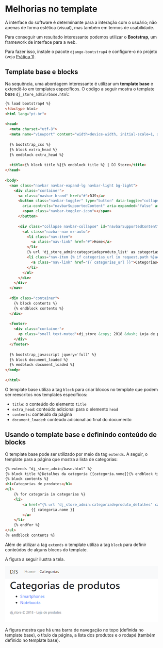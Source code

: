 # Melhorias no template

A interface do software é determinante para a interação com o usuário; não apenas de forma estética (visual), mas também em termos de usabilidade. 

Para conseguir um resultado interessante podemos utilizar o **Bootstrap**, um framework de interface para a web.

Para fazer isso, instale o pacote `django-bootstrap4` e configure-o no projeto (veja [Prática 1](6-pratica_1.md)).

## Template base e blocks

Na sequência, uma abordagem interessante é utilizar um **template base** e extendê-lo em templates específicos. O código a seguir mostra o template base `dj_store_admin/base.html`:

```html
{% load bootstrap4 %}
<!doctype html>
<html lang="pt-br">

<head>
  <meta charset="utf-8">
  <meta name="viewport" content="width=device-width, initial-scale=1, shrink-to-fit=no">

  {% bootstrap_css %}
  {% block extra_head %}
  {% endblock extra_head %}

  <title>{% block title %}{% endblock title %} | DJ Store</title>
</head>

<body>
  <nav class="navbar navbar-expand-lg navbar-light bg-light">
    <div class="container">
      <a class="navbar-brand" href="#">DJS</a>
      <button class="navbar-toggler" type="button" data-toggle="collapse" data-target="#navbarSupportedContent"
        aria-controls="navbarSupportedContent" aria-expanded="false" aria-label="Toggle navigation">
        <span class="navbar-toggler-icon"></span>
      </button>

      <div class="collapse navbar-collapse" id="navbarSupportedContent">
        <ul class="navbar-nav mr-auto">
          <li class="nav-item">
            <a class="nav-link" href="#">Home</a>
          </li>
          {% url 'dj_store_admin:categoriadeproduto_list' as categorias_url %}
          <li class="nav-item {% if categorias_url in request.path %}active{% endif %}">
            <a class="nav-link" href="{{ categorias_url }}">Categorias</a>
          </li>
        </ul>
      </div>
    </div>
  </nav>

  <div class="container">
    {% block contents %}
    {% endblock contents %}
  </div>

  <footer>
    <div class="container">
      <p class="small text-muted">dj_store &copy; 2018 &dash; Loja de produtos</p>
    </div>
  </footer>

  {% bootstrap_javascript jquery='full' %}
  {% block document_loaded %}
  {% endblock document_loaded %}
</body>

</html>
```

O template base utiliza a tag `block` para criar blocos no template que podem ser reescritos nos templates específicos:

* `title`: o conteúdo do elemento `title`
* `extra_head`: conteúdo adicional para o elemento `head`
* `contents`: conteúdo da página
* `document_loaded`: conteúdo adicional ao final do documento

## Usando o template base e definindo conteúdo de blocks

O template base pode ser utilizado por meio da tag `extends`. A seguir, o template para a página que mostra a lista de categorias:

```html
{% extends "dj_store_admin/base.html" %}
{% block title %}Detalhes da categoria {{categoria.nome}}{% endblock title %}
{% block contents %}
<h1>Categorias de produtos</h1>
<ul>
    {% for categoria in categorias %}
    <li>
        <a href="{% url 'dj_store_admin:categoriadeproduto_detalhes' categoria.id %}">
            {{ categoria.nome }}
        </a>
    </li>
    {% endfor %}
</ul>
{% endblock contents %}
```

Além de utilizar a tag `extends` o template utiliza a tag `block` para definir conteúdos de alguns blocos do template.

A figura a seguir ilustra a tela.

![Página ](images/template_categoriadeproduto_list.PNG)

A figura mostra que há uma barra de navegação no topo (definida no template base), o título da página, a lista dos produtos e o rodapé (também definido no template base).
